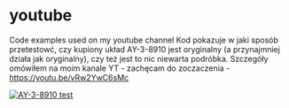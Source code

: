 # youtube
Code examples used on my youtube channel
Kod pokazuje w jaki sposób przetestowć, czy kupiony układ AY-3-8910 jest oryginalny (a przynajmniej działa jak oryginalny), czy też jest to nic niewarta podróbka.
Szczegóły omówiłem na moim kanale YT - zachęcam do zoczaczenia - https://youtu.be/vRw2YwC6sMc

[![AY-3-8910 test](https://img.youtube.com/vi/vRw2YwC6sMc/0.jpg)](https://youtu.be/vRw2YwC6sMc "AY-3-8910 test")
